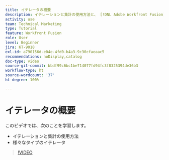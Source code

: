```yaml
---
title: イテレータの概要
description: イテレーションと集計の使用方法と、 [!DNL Adobe Workfront Fusion] の様々なタイプのイテレータについて説明します。
activity: use
team: Technical Marketing
type: Tutorial
feature: Workfront Fusion
role: User
level: Beginner
jira: KT-9018
exl-id: a790156d-e04e-4fd0-b4a3-9c30cfaeaac5
recommendations: noDisplay,catalog
doc-type: video
source-git-commit: bbdf99c6bc1be714077fd94fc3f8325394de36b3
workflow-type: ht
source-wordcount: '37'
ht-degree: 100%

---
```


# イテレータの概要

このビデオでは、次のことを学習します。

* イテレーションと集計の使用方法
* 様々なタイプのイテレータ

>[!VIDEO](https://video.tv.adobe.com/v/3417281/?quality=12&learn=on&enablevpops=1&captions=jpn)

